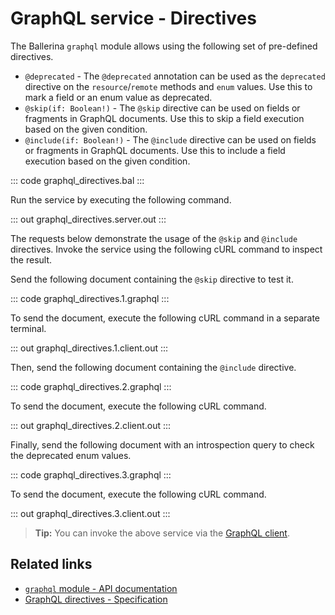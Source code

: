 # GraphQL service - Directives

The Ballerina `graphql` module allows using the following set of pre-defined directives.

- `@deprecated` - The `@deprecated` annotation can be used as the `deprecated` directive on the `resource`/`remote` methods and `enum` values. Use this to mark a field or an enum value as deprecated.
- `@skip(if: Boolean!)` - The `@skip` directive can be used on fields or fragments in GraphQL documents. Use this to skip a field execution based on the given condition.
- `@include(if: Boolean!)` - The `@include` directive can be used on fields or fragments in GraphQL documents. Use this to include a field execution based on the given condition.

::: code graphql_directives.bal :::

Run the service by executing the following command.

::: out graphql_directives.server.out :::

The requests below demonstrate the usage of the `@skip` and `@include` directives. Invoke the service using the following cURL command to inspect the result.

Send the following document containing the `@skip` directive to test it.

::: code graphql_directives.1.graphql :::

To send the document, execute the following cURL command in a separate terminal.

::: out graphql_directives.1.client.out :::

Then, send the following document containing the `@include` directive.

::: code graphql_directives.2.graphql :::

To send the document, execute the following cURL command.

::: out graphql_directives.2.client.out :::

Finally, send the following document with an introspection query to check the deprecated enum values.

::: code graphql_directives.3.graphql :::

To send the document, execute the following cURL command.

::: out graphql_directives.3.client.out :::

>**Tip:** You can invoke the above service via the [GraphQL client](/learn/by-example/graphql-client-query-endpoint/).

## Related links
- [`graphql` module - API documentation](https://lib.ballerina.io/ballerina/graphql/latest)
- [GraphQL directives - Specification](/spec/graphql/#5-directives)
